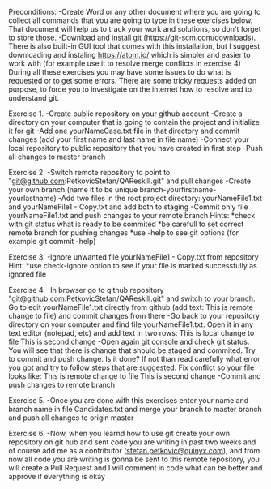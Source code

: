 Preconditions: -Create Word or any other document where you are going to collect all commands that you are going to type in these exercises below. That document will help us to track your work and solutions, so don't forget to store those. -Download and install git (https://git-scm.com/downloads). There is also built-in GUI tool that comes with this installation, but I suggest downloading and instaling https://atom.io/ which is simpler and easier to work with (for example use it to resolve merge conflicts in exercise 4) During all these exercises you may have some issues to do what is requested or to get some errors. There are some tricky requests added on purpose, to force you to investigate on the internet how to resolve and to understand git.

Exercise 1. -Create public repository on your github account -Create a directory on your computer that is going to contain the project and initialize it for git -Add one yourNameCase.txt file in that directory and commit changes (add your first name and last name in file name) -Connect your local repository to public repository that you have created in first step -Push all changes to master branch

Exercise 2. -Switch remote repository to point to "git@github.com:PetkovicStefan/QAReskill.git" and pull changes -Create your own branch (name it to be unique branch-yourfirstname-yourlastname) -Add two files in the root project directory: yourNameFile1.txt and yourNameFile1 - Copy.txt and add both to staging -Commit only file yourNameFile1.txt and push changes to your remote branch Hints: *check with git status what is ready to be commited *be carefull to set correct remote branch for pushing changes *use -help to see git options (for example git commit -help)

Exercise 3. -Ignore unwanted file yourNameFile1 - Copy.txt from repository Hint: *use check-ignore option to see if your file is marked successfully as ignored file

Exercise 4. -In browser go to github repository "git@github.com:PetkovicStefan/QAReskill.git" and switch to your branch. Go to edit yourNameFile1.txt directly from github (add text: This is remote change to file) and commit changes from there -Go back to your repository directory on your computer and find file yourNameFile1.txt. Open it in any text editor (notepad, etc) and add text in two rows: This is local change to file This is second change -Open again git console and check git status. You will see that there is change that should be staged and commited. Try to commit and push change. Is it done? If not than read carefully what error you got and try to follow steps that are suggested. Fix conflict so your file looks like: This is remote change to file This is second change -Commit and push changes to remote branch

Exercise 5. -Once you are done with this exercises enter your name and branch name in file Candidates.txt and merge your branch to master branch and push all changes to origin master

Exercise 6. -Now, when you learnd how to use git create your own repository on git hub and sent code you are writing in past two weeks and of course add me as a contributor (stefan.petkovic@quinyx.com), and from now all code you are writing is gonna be sent to this remote repository, you will create a Pull Request and I will comment in code what can be better and approve if everything is okay
